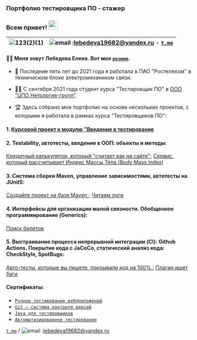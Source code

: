 ### Портфолио тестировщика ПО - стажер
<h3>
  Всем привет!
  <img src="https://media.giphy.com/media/hvRJCLFzcasrR4ia7z/giphy.gif" width="25px"/>
</h3>

![123(2)(1)](https://user-images.githubusercontent.com/93122395/165508567-806e7dd4-dfc0-46c3-ba76-c9ec15db8169.png)|   **![email](https://texterra.ru/bitrix/templates/texterra/img/image/mail-icon.svg "lebedeva19682@yandex.ru") :<lebedeva19682@yandex.ru>**  -  **[```t.me```](https://t.me/chukocha68)**
  |---------------------------------------------------------------------------------------------------------------:|:-------------------------:|
  
 #### :woman_technologist: Меня зовут Лебедева Елена. Вот мое [```резюме```](https://docs.google.com/document/d/1cuD5DIXPlElrwOGT8LC59wygpg2T8XTw5neLPbBGa18/edit). 
  - :telescope: Последние пять лет до 2021 года я работала в ПАО "Ростелеком" в техническом блоке электромехаником связи.
  - :woman_student: С сентября 2021 года студент курса "Тестировщик ПО" в [ООО "ЦПО Нетология-групп"](https://netology.ru/programs/qa).


  - :trophy: Здесь собрано мое портфолио на основе нескольких проектов, с которыми я работала в рамках курса "Тестировщиков ПО":

 #### 1. [Курсовой проект к модулю "Введение в тестирование](https://github.com/Alisa68/ManualTesting)
 #### 2.  Testability, автотесты, введение в ООП: объекты и методы:
   [Кредитный калькулятор, который "считает как на сайте"](https://github.com/Alisa68/homejava_2.2.3/tree/master);
   [Сервис, который рассчитывает Индекс Массы Тела (Body Mass Index)](https://github.com/Alisa68/homejava_2.2.2)
   
   #### 3. Система сборки Maven, управление зависимостями, автотесты на JUnit5:
   [Создайте проект на базе Maven ](https://github.com/Alisa68/homejava_2.3.1_test/tree/master);
   [Читаем логи](https://github.com/Alisa68/homejava_2_3_2_logi/tree/master)
   
   #### 4. Интерфейсы для организации малой связности. Обобщенное программирование (Generics):
   [Поиск билетов](https://github.com/Alisa68/Interfaces)
   
   #### 5. Выстраивание процесса непрерывной интеграции (CI): Github Actions. Покрытие кода с JaCoCo, статический анализ кода: CheckStyle, SpotBugs:
   [Авто-тесты, которые вы пишете, покрывали код на 100%.](https://github.com/Alisa68/CheckStyle/tree/master);
   [Плагин ищет баги](https://github.com/Alisa68/JAVASpotbugs/tree/master)
   
   #### Сертификаты:
   * [```Ручное тестирование вебприложений```](https://netology.ru/backend/api/user/programs/21738/pdf_certificate)
   * [```Git — система контроля версий```](https://netology.ru/backend/api/user/programs/22877/pdf_certificate)
   * [```Java для тестировщиков```](https://netology.ru/backend/api/user/programs/22991/pdf_certificate)
   * [```Автоматизированное
тестирование```](https://netology.ru/backend/api/user/programs/25529/pdf_certificate)



 
  
 [```t.me```](https://t.me/chukocha68) / ![email](https://texterra.ru/bitrix/templates/texterra/img/image/mail-icon.svg "lebedeva19682@yandex.ru") :<lebedeva19682@yandex.ru>


